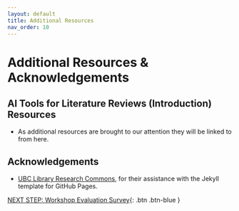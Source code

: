 ```yaml
---
layout: default
title: Additional Resources
nav_order: 10
---
```

# Additional Resources & Acknowledgements

## AI Tools for Literature Reviews (Introduction) Resources
- As additional resources are brought to our attention they will be linked to from here.

## Acknowledgements

- [UBC Library Research Commons](https://github.com/ubc-library-rc/), for their assistance with the Jekyll template for GitHub Pages.

[NEXT STEP: Workshop Evaluation Survey](workshop-survey.html){: .btn .btn-blue }
